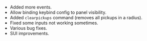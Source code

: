 - Added more events.
- Allow binding keybind config to panel visibility.
- Added `clearpickups` command (removes all pickups in a radius).
- Fixed some inputs not working sometimes.
- Various bug fixes.
- SUI improvements.